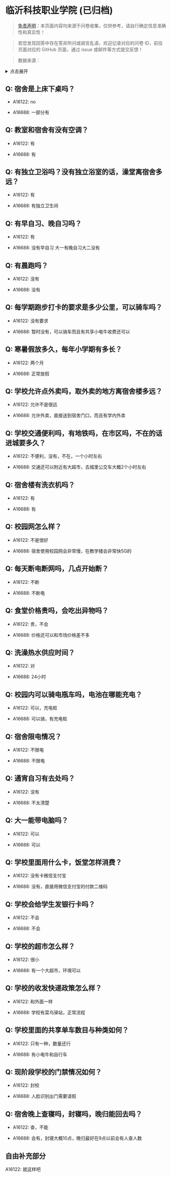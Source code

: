 # 临沂科技职业学院 (已归档)

> [免责声明](https://colleges.chat/#_3)：本页面内容均来源于问卷收集，仅供参考，请自行确定信息准确性和真实性！

> 若您发现回答中存在答非所问或胡言乱语，欢迎记录对应的问卷 ID，前往页面对应的 GitHub 页面，通过 issue 或邮件等方式提交反馈！

> 数据来源：

<details><summary>点击展开</summary>
<ul>
<li>A16122: z18660908252@126.com (2022 年 09 月)</li>
<li>A16688: 匿名 (2022 年 12 月)</li>
</ul>
</details>

## Q: 宿舍是上床下桌吗？

- A16122: no

- A16688: 一部分有

## Q: 教室和宿舍有没有空调？

- A16122: 有

- A16688: 有

## Q: 有独立卫浴吗？没有独立浴室的话，澡堂离宿舍多远？

- A16122: 有

- A16688: 有独立卫生间

## Q: 有早自习、晚自习吗？

- A16122: 有

- A16688: 没有早自习  大一有晚自习大二没有

## Q: 有晨跑吗？

- A16122: 没有

- A16688: 没有

## Q: 每学期跑步打卡的要求是多少公里，可以骑车吗？

- A16122: 没有要求

- A16688: 暂时没有，可以骑车而且有共享小电牛收费还可以

## Q: 寒暑假放多久，每年小学期有多长？

- A16122: 两个月

- A16688: 正常放假

## Q: 学校允许点外卖吗，取外卖的地方离宿舍楼多远？

- A16122: 允许不是很远

- A16688: 允许外卖，直接送到宿舍门口，而且有学内外卖

## Q: 学校交通便利吗，有地铁吗，在市区吗，不在的话进城要多久？

- A16122: 不便利，没有，不在，一个小时左右

- A16688: 交通还可以附近有大超市，去城里公交车大概2个小时左右

## Q: 宿舍楼有洗衣机吗？

- A16122: 有

- A16688: 有

## Q: 校园网怎么样？

- A16122: 不是很好

- A16688: 宿舍使用校园网会非常慢，在教学楼会非常快5G的

## Q: 每天断电断网吗，几点开始断？

- A16122: 不断

- A16688: 不断电

## Q: 食堂价格贵吗，会吃出异物吗？

- A16122: 贵，不会

- A16688: 价格还可以和市场价格差不多

## Q: 洗澡热水供应时间？

- A16122: 对

- A16688: 24小时

## Q: 校园内可以骑电瓶车吗，电池在哪能充电？

- A16122: 可以，充电桩

- A16688: 可以骑，有充电桩

## Q: 宿舍限电情况？

- A16122: 不限电

- A16688: 不限电

## Q: 通宵自习有去处吗？

- A16122: 没有

- A16688: 不太清楚

## Q: 大一能带电脑吗？

- A16122: 可以

- A16688: 可以

## Q: 学校里面用什么卡，饭堂怎样消费？

- A16122: 没有卡微信支付宝

- A16688: 没有，直接用微信支付宝的付款二维码

## Q: 学校会给学生发银行卡吗？

- A16122: 不会

- A16688: 不会

## Q: 学校的超市怎么样？

- A16122: 很小

- A16688: 有一个大超市，环境可以

## Q: 学校的收发快递政策怎么样？

- A16122: 和外面一样

- A16688: 学校有菜鸟驿站，正常流程

## Q: 学校里面的共享单车数目与种类如何？

- A16122: 只有一种，数量还行

- A16688: 有小电牛和自行车

## Q: 现阶段学校的门禁情况如何？

- A16122: 封校

- A16688: 人脸识别出门需要请假

## Q: 宿舍晚上查寝吗，封寝吗，晚归能回去吗？

- A16122: 查，不能

- A16688: 会有，封寝大概10点，晚归最好在9点以前会有人查人数

## 自由补充部分

A16122: 就这样吧